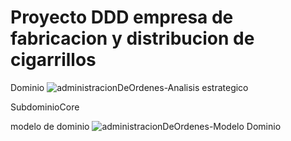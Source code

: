 # Proyecto DDD empresa de fabricacion y distribucion de cigarrillos

Dominio
![administracionDeOrdenes-Analisis estrategico](https://user-images.githubusercontent.com/92289007/147564810-1f946db8-5b9f-40a5-a8c2-7264218881d5.jpg)

SubdominioCore


modelo de dominio
![administracionDeOrdenes-Modelo Dominio](https://user-images.githubusercontent.com/92289007/147564911-40f5083a-225f-47df-abc8-33b93ede6400.jpg)


